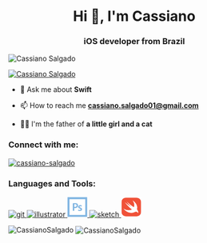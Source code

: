 <h1 align="center">Hi 👋, I'm Cassiano</h1>
<h3 align="center">iOS developer from Brazil</h3>

<p align="left"> <img src="https://komarev.com/ghpvc/?username=CassianoSalgado&label=Profile%20views&color=0e75b6&style=flat" alt="Cassiano Salgado" /> </p>

<p align="left"> <a href="https://github.com/ryo-ma/github-profile-trophy"><img src="https://github-profile-trophy.vercel.app/?username=CassianoSalgado" alt="Cassiano Salgado" /></a> </p>

- 💬 Ask me about **Swift**

- 📫 How to reach me **cassiano.salgado01@gmail.com**

- 👨‍👧 I'm the father of **a little girl and a cat**

<h3 align="left">Connect with me:</h3>
<p align="left">
<a href="https://www.linkedin.com/in/cassianosalgado/" target="blank"><img align="center" src="https://raw.githubusercontent.com/rahuldkjain/github-profile-readme-generator/master/src/images/icons/Social/linked-in-alt.svg" alt="cassiano-salgado" height="30" width="40" /></a>
</p>



<h3 align="left">Languages and Tools:</h3>
<p align="left"> </a> <a href="https://git-scm.com/" target="_blank"> <img src="https://www.vectorlogo.zone/logos/git-scm/git-scm-icon.svg" alt="git" width="40" height="40"/> </a> <a href="https://www.adobe.com/in/products/illustrator.html" target="_blank"> <img src="https://www.vectorlogo.zone/logos/adobe_illustrator/adobe_illustrator-icon.svg" alt="illustrator" width="40" height="40"/> </a>  <a href="https://www.photoshop.com/en" target="_blank"> <img src="https://raw.githubusercontent.com/devicons/devicon/master/icons/photoshop/photoshop-line.svg" alt="photoshop" width="40" height="40"/> </a> <a href="https://www.sketch.com/" target="_blank"> <img src="https://www.vectorlogo.zone/logos/sketchapp/sketchapp-icon.svg" alt="sketch" width="40" height="40"/> </a> <a href="https://developer.apple.com/swift/" target="_blank"> <img src="https://raw.githubusercontent.com/devicons/devicon/master/icons/swift/swift-original.svg" alt="swift" width="40" height="40"/> </a> </p>

<p><img align="left" src="https://github-readme-stats.vercel.app/api/top-langs?username=CassianoSalgado&show_icons=true&locale=en&layout=compact" alt="CassianoSalgado" /></p>

<p>&nbsp;<img align="center" src="https://github-readme-stats.vercel.app/api?username=CassianoSalgado&show_icons=true&locale=en" alt="CassianoSalgado" /></p>
